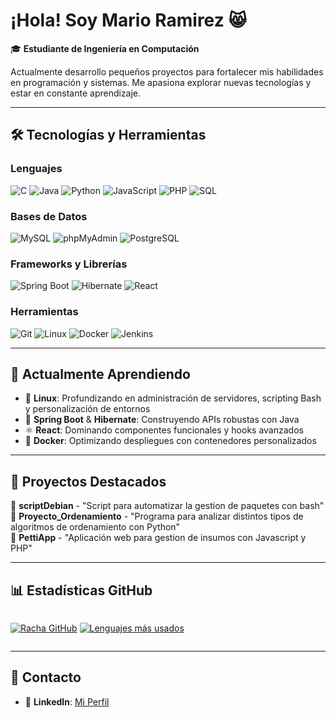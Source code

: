 # ¡Hola! Soy Mario Ramirez 😸

🎓 **Estudiante de Ingeniería en Computación** 

Actualmente desarrollo pequeños proyectos para fortalecer mis habilidades en programación y sistemas. Me apasiona explorar nuevas tecnologías y estar en constante aprendizaje. 

---

## 🛠️ Tecnologías y Herramientas

### **Lenguajes**  
![C](https://img.shields.io/badge/C-A8B9CC?style=for-the-badge&logo=c&logoColor=black)
![Java](https://img.shields.io/badge/Java-007396?style=for-the-badge&logo=java&logoColor=white)
![Python](https://img.shields.io/badge/Python-3776AB?style=for-the-badge&logo=python&logoColor=white)
![JavaScript](https://img.shields.io/badge/JavaScript-F7DF1E?style=for-the-badge&logo=javascript&logoColor=black)
![PHP](https://img.shields.io/badge/PHP-777BB4?style=for-the-badge&logo=php&logoColor=white)
![SQL](https://img.shields.io/badge/SQL-4479A1?style=for-the-badge&logo=postgresql&logoColor=white)

### **Bases de Datos**  
![MySQL](https://img.shields.io/badge/MySQL-005C84?style=for-the-badge&logo=mysql&logoColor=white)
![phpMyAdmin](https://img.shields.io/badge/phpMyAdmin-FF6B6B?style=for-the-badge&logo=php&logoColor=white)
![PostgreSQL](https://img.shields.io/badge/PostgreSQL-316192?style=for-the-badge&logo=postgresql&logoColor=white)

### **Frameworks y Librerías**  
![Spring Boot](https://img.shields.io/badge/Spring%20Boot-6DB33F?style=for-the-badge&logo=spring-boot&logoColor=white)
![Hibernate](https://img.shields.io/badge/Hibernate-59666C?style=for-the-badge&logo=hibernate&logoColor=white)
![React](https://img.shields.io/badge/React-61DAFB?style=for-the-badge&logo=react&logoColor=black)

### **Herramientas**  
![Git](https://img.shields.io/badge/Git-F05032?style=for-the-badge&logo=git&logoColor=white)
![Linux](https://img.shields.io/badge/Linux-FCC624?style=for-the-badge&logo=linux&logoColor=black)
![Docker](https://img.shields.io/badge/Docker-2496ED?style=for-the-badge&logo=docker&logoColor=white)
![Jenkins](https://img.shields.io/badge/Jenkins-D24939?style=for-the-badge&logo=jenkins&logoColor=white)

---

## 🌱 Actualmente Aprendiendo  
- 🐧 **Linux**: Profundizando en administración de servidores, scripting Bash y personalización de entornos  
- 🔨 **Spring Boot** & **Hibernate**: Construyendo APIs robustas con Java  
- ⚛️ **React**: Dominando componentes funcionales y hooks avanzados  
- 🐋 **Docker**: Optimizando despliegues con contenedores personalizados  

---

## 🌟 Proyectos Destacados 
🔗 **scriptDebian** - "Script para automatizar la gestion de paquetes con bash"  
🔗 **Proyecto_Ordenamiento** - "Programa para analizar distintos tipos de algoritmos de ordenamiento con Python"  
🔗 **PettiApp** - "Aplicación web para gestion de insumos con Javascript y PHP"  

---

## 📊 Estadísticas GitHub  
<div align="center" style="display: flex; justify-content: space-between; align-items: center; gap: 20px;">

[![Racha GitHub](https://streak-stats.demolab.com?user=p3p3p3k4z&theme=radical)](https://git.io/streak-stats)
[![Lenguajes más usados](https://github-readme-stats.vercel.app/api/top-langs/?username=p3p3p3k4z&layout=compact&theme=radical&hide=html,css)](https://github.com/p3p3p3k4z)

</div>

---

## 📩 Contacto  
<!--- ✉️ **Email**: [tuemail@ejemplo.com](mailto:tuemail@ejemplo.com)-->
- 💼 **LinkedIn**: [Mi Perfil](https://www.linkedin.com/in/mario-ramirez-abab9a318/)
